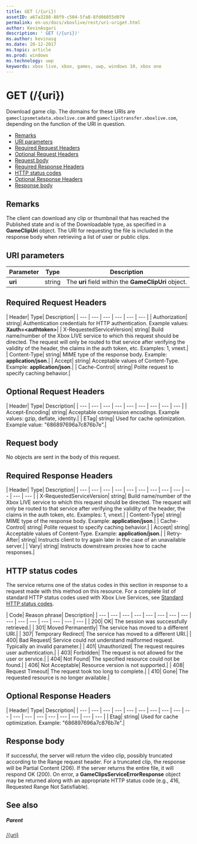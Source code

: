```yaml
---
title: GET (/{uri})
assetID: a67a3288-88f9-c504-5fa8-8fd06055d079
permalink: en-us/docs/xboxlive/rest/uri-uriget.html
author: KevinAsgari
description: ' GET (/{uri})'
ms.author: kevinasg
ms.date: 20-12-2017
ms.topic: article
ms.prod: windows
ms.technology: uwp
keywords: xbox live, xbox, games, uwp, windows 10, xbox one
---
```



# GET (/{uri})
Download game clip. 
The domains for these URIs are `gameclipsmetadata.xboxlive.com` and `gameclipstransfer.xboxlive.com`, depending on the function of the URI in question.
 
  * [Remarks](#ID4EX)
  * [URI parameters](#ID4EDB)
  * [Required Request Headers](#ID4EEC)
  * [Optional Request Headers](#ID4EQE)
  * [Request body](#ID4EZF)
  * [Required Response Headers](#ID4EEG)
  * [HTTP status codes](#ID4EYAAC)
  * [Optional Response Headers](#ID4EOFAC)
  * [Response body](#ID4EOGAC)
 
<a id="ID4EX"></a>

 
## Remarks
 
The client can download any clip or thumbnail that has reached the Published state and is of the Downloadable type, as specified in a **GameClipUri** object. The URI for requesting the file is included in the response body when retrieving a list of user or public clips.
  
<a id="ID4EDB"></a>

 
## URI parameters
 
| Parameter| Type| Description| 
| --- | --- | --- | 
| <b>uri</b>| string| The <b>uri</b> field within the <b>GameClipUri</b> object.| 
  
<a id="ID4EEC"></a>

 
## Required Request Headers
 
| Header| Type| Description| 
| --- | --- | --- | --- | --- | --- | 
| Authorization| string| Authentication credentials for HTTP authentication. Example values: <b>Xauth=&lt;authtoken></b>| 
| X-RequestedServiceVersion| string| Build name/number of the Xbox LIVE service to which this request should be directed. The request will only be routed to that service after verifying the validity of the header, the claims in the auth token, etc. Examples: 1, vnext.| 
| Content-Type| string| MIME type of the response body. Example: <b>application/json</b>.| 
| Accept| string| Acceptable values of Content-Type. Example: <b>application/json</b>.| 
| Cache-Control| string| Polite request to specify caching behavior.| 
  
<a id="ID4EQE"></a>

 
## Optional Request Headers
 
| Header| Type| Description| 
| --- | --- | --- | --- | --- | --- | --- | --- | --- | 
| Accept-Encoding| string| Acceptable compression encodings. Example values: gzip, deflate, identity.| 
| ETag| string| Used for cache optimization. Example value: "686897696a7c876b7e".| 
  
<a id="ID4EZF"></a>

 
## Request body
 
No objects are sent in the body of this request.
  
<a id="ID4EEG"></a>

 
## Required Response Headers
 
| Header| Type| Description| 
| --- | --- | --- | --- | --- | --- | --- | --- | --- | --- | --- | --- | 
| X-RequestedServiceVersion| string| Build name/number of the Xbox LIVE service to which this request should be directed. The request will only be routed to that service after verifying the validity of the header, the claims in the auth token, etc. Examples: 1, vnext.| 
| Content-Type| string| MIME type of the response body. Example: <b>application/json</b>.| 
| Cache-Control| string| Polite request to specify caching behavior.| 
| Accept| string| Acceptable values of Content-Type. Example: <b>application/json</b>.| 
| Retry-After| string| Instructs client to try again later in the case of an unavailable server.| 
| Vary| string| Instructs downstream proxies how to cache responses.| 
  
<a id="ID4EYAAC"></a>

 
## HTTP status codes
 
The service returns one of the status codes in this section in response to a request made with this method on this resource. For a complete list of standard HTTP status codes used with Xbox Live Services, see [Standard HTTP status codes](../../additional/httpstatuscodes.md).
 
| Code| Reason phrase| Description| 
| --- | --- | --- | --- | --- | --- | --- | --- | --- | --- | --- | --- | --- | --- | --- | 
| 200| OK| The session was successfully retrieved.| 
| 301| Moved Permanently| The service has moved to a different URI.| 
| 307| Temporary Redirect| The service has moved to a different URI.| 
| 400| Bad Request| Service could not understand malformed request. Typically an invalid parameter.| 
| 401| Unauthorized| The request requires user authentication.| 
| 403| Forbidden| The request is not allowed for the user or service.| 
| 404| Not Found| The specified resource could not be found.| 
| 406| Not Acceptable| Resource version is not supported.| 
| 408| Request Timeout| The request took too long to complete.| 
| 410| Gone| The requested resource is no longer available.| 
  
<a id="ID4EOFAC"></a>

 
## Optional Response Headers
 
| Header| Type| Description| 
| --- | --- | --- | --- | --- | --- | --- | --- | --- | --- | --- | --- | --- | --- | --- | --- | --- | --- | 
| Etag| string| Used for cache optimization. Example: "686897696a7c876b7e".| 
  
<a id="ID4EOGAC"></a>

 
## Response body
 
<a id="ID4EUGAC"></a>

  
 
If successful, the server will return the video clip, possibly truncated according to the Range request header. For a truncated clip, the response will be Partial Content (206). If the server returns the entire file, it will respond OK (200). On error, a **GameClipsServiceErrorResponse** object may be returned along with an appropriate HTTP status code (e.g., 416, Requested Range Not Satisfiable).
   
<a id="ID4E4GAC"></a>

 
## See also
 
<a id="ID4E6GAC"></a>

 
##### Parent 

[/{uri}](uri-uri.md)

   